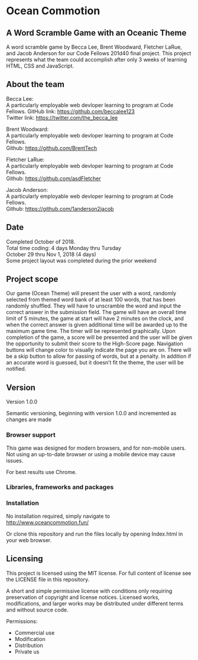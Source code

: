 # Ocean Commotion
## A Word Scramble Game with an Oceanic Theme
A word scramble game by Becca Lee, Brent Woodward, Fletcher LaRue, and Jacob Anderson for our Code Fellows 201d40 final project. This project represents what the team could accomplish after only 3 weeks of learning HTML, CSS and JavaScript.

## About the team

Becca Lee:  
A particularly employable web devloper learning to program at Code Fellows. 
GitHub link: https://github.com/beccalee123  
Twitter link: https://twitter.com/the_becca_lee  

Brent Woodward:  
A particularly employable web devloper learning to program at Code Fellows.  
Github: https://github.com/BrentTech

Fletcher LaRue:  
A particularly employable web devloper learning to program at Code Fellows.  
Github: https://github.com/asdFletcher

Jacob Anderson:  
A particularly employable web devloper learning to program at Code Fellows.  
Github: https://github.com/1anderson2jacob


## Date
Completed October of 2018.  
Total time coding: 4 days Monday thru Tursday  
October 29 thru Nov 1, 2018 (4 days)  
Some project layout was completed during the prior weekend

## Project scope
Our game (Ocean Theme) will present the user with a word, randomly selected from themed word bank of at least 100 words, that has been randomly shuffled. They will have to unscramble the word and input the correct answer in the submission field. The game will have an overall time limit of 5 minutes, the game at start will have 2 minutes on the clock,  and when the correct answer is given additional time will be awarded up to the maximum game time. The timer will be represented graphically. Upon completion of the game, a score will be presented and the user will be given the opportunity to submit their score to the High-Score page. Navigation buttons will change color to visually indicate the page you are on. There will be a skip button to allow for passing of words, but at a penalty. In addition if an accurate word is guessed, but it doesn’t fit the theme, the user will be notified.

## Version
Version 1.0.0

Semantic versioning, beginning with version 1.0.0 and incremented as changes are made


### Browser support
This game was designed for modern browsers, and for non-mobile users. Not using an up-to-date browser or using a mobile device may cause issues.  

For best results use Chrome.

### Libraries, frameworks and packages

### Installation
No installation required, simply navigate to http://www.oceancommotion.fun/  

Or clone this repository and run the files locally by opening Index.html in your web browser.

## Licensing

This project is licensed using the MIT license. For full content of license see the LICENSE file in this repository.

A short and simple permissive license with conditions only requiring preservation of copyright and license notices. Licensed works, modifications, and larger works may be distributed under different terms and without source code.

Permissions: 
* Commercial use
* Modification
* Distribution
* Private us


